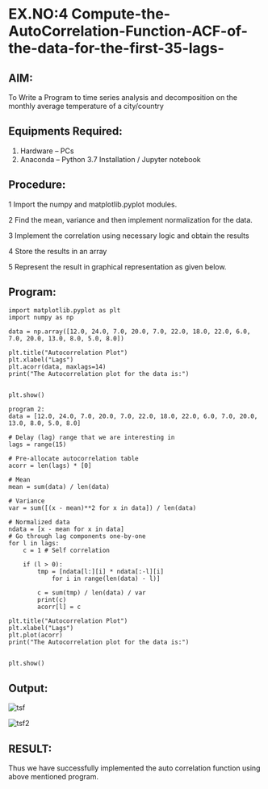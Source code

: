 # EX.NO:4 Compute-the-AutoCorrelation-Function-ACF-of-the-data-for-the-first-35-lags-
## AIM:
To Write a Program to time series analysis and decomposition on the monthly average temperature of a city/country 

## Equipments Required:
1. Hardware – PCs
2. Anaconda – Python 3.7 Installation / Jupyter notebook

## Procedure:
   1 Import the numpy and matplotlib.pyplot modules.
   
   
   2 Find the mean, variance and then implement normalization for the data.

   3 Implement the correlation using necessary logic and obtain the results
   
   4 Store the results in an array
   
   5 Represent the result in graphical representation as given below.
  
## Program:
```
import matplotlib.pyplot as plt
import numpy as np

data = np.array([12.0, 24.0, 7.0, 20.0, 7.0, 22.0, 18.0, 22.0, 6.0, 7.0, 20.0, 13.0, 8.0, 5.0, 8.0])

plt.title("Autocorrelation Plot")
plt.xlabel("Lags")
plt.acorr(data, maxlags=14)
print("The Autocorrelation plot for the data is:")


plt.show()

program 2:
data = [12.0, 24.0, 7.0, 20.0, 7.0, 22.0, 18.0, 22.0, 6.0, 7.0, 20.0, 13.0, 8.0, 5.0, 8.0]

# Delay (lag) range that we are interesting in
lags = range(15)

# Pre-allocate autocorrelation table
acorr = len(lags) * [0]

# Mean
mean = sum(data) / len(data)

# Variance
var = sum([(x - mean)**2 for x in data]) / len(data)

# Normalized data
ndata = [x - mean for x in data]
# Go through lag components one-by-one
for l in lags:
    c = 1 # Self correlation

    if (l > 0):
        tmp = [ndata[l:][i] * ndata[:-l][i]
            for i in range(len(data) - l)]

        c = sum(tmp) / len(data) / var
        print(c)
        acorr[l] = c

plt.title("Autocorrelation Plot")
plt.xlabel("Lags")
plt.plot(acorr)
print("The Autocorrelation plot for the data is:")


plt.show()

```
## Output:


![tsf](https://github.com/praveenst13/Compute-the-AutoCorrelation-Function-ACF-of-the-data-for-the-first-35-lags-/assets/118787793/45bc51b9-56c7-4e0e-8b21-e622ac40c01b)


![tsf2](https://github.com/praveenst13/Compute-the-AutoCorrelation-Function-ACF-of-the-data-for-the-first-35-lags-/assets/118787793/5725d9d5-9a1f-4165-8691-2126213db43b)

## RESULT:

Thus we have successfully implemented the auto correlation function using above mentioned program.


